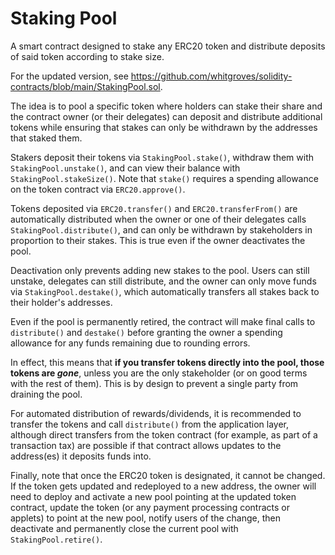 # Staking Pool

A smart contract designed to stake any ERC20 token and distribute deposits of said token according to stake size.

For the updated version, see https://github.com/whitgroves/solidity-contracts/blob/main/StakingPool.sol.

The idea is to pool a specific token where holders can stake their share and the contract owner (or their delegates) can deposit and distribute additional tokens while ensuring that stakes can only be withdrawn by the addresses that staked them.

Stakers deposit their tokens via `StakingPool.stake()`, withdraw them with `StakingPool.unstake()`, and can view their balance with `StakingPool.stakeSize()`. Note that `stake()` requires a spending allowance on the token contract via `ERC20.approve()`.

Tokens deposited via `ERC20.transfer()` and `ERC20.transferFrom()` are automatically distributed when the owner or one of their delegates calls `StakingPool.distribute()`, and can only be withdrawn by stakeholders in proportion to their stakes. This is true even if the owner deactivates the pool.

Deactivation only prevents adding new stakes to the pool. Users can still unstake, delegates can still distribute, and the owner can only move funds via `StakingPool.destake()`, which automatically transfers all stakes back to their holder's addresses.

Even if the pool is permanently retired, the contract will make final calls to `distribute()` and `destake()` before granting the owner a spending allowance for any funds remaining due to rounding errors.

In effect, this means that **if you transfer tokens directly into the pool, those tokens are *gone***, unless you are the only stakeholder (or on good terms with the rest of them). This is by design to prevent a single party from draining the pool.

For automated distribution of rewards/dividends, it is recommended to transfer the tokens and call `distribute()` from the application layer, although direct transfers from the token contract (for example, as part of a transaction tax) are possible if that contract allows updates to the address(es) it deposits funds into.

Finally, note that once the ERC20 token is designated, it cannot be changed. If the token gets updated and redeployed to a new address, the owner will need to deploy and activate a new pool pointing at the updated token contract, update the token (or any payment processing contracts or applets) to point at the new pool, notify users of the change, then deactivate and permanently close the current pool with `StakingPool.retire()`.